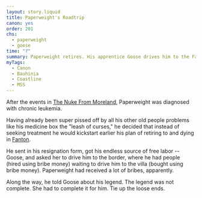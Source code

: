```yaml
---
layout: story.liquid
title: Paperweight's Roadtrip
canon: yes
order: 201
chs:
  - paperweight
  - goose
time: "?"
summary: Paperweight retires. His apprentice Goose drives him to the Fantoni border. Paperweight opens his tightly-sealed box of memories. This is an unfinished case that Goose has to complete.
myTags:
  - Canon
  - Bauhinia
  - Coastline
  - MSS
---
```


After the events in [The Nuke From Moreland](/stories/a-nuke-from-moreland/), Paperweight was diagnosed with chronic leukemia.

Having already been super pissed off by all his other old people problems like his medicine box the "leash of curses," he decided that instead of seeking treatment he would kickstart earlier his plan of retiring to and dying in [Fanton](/world/fanton/).

He sent in his resignation form, got his endless source of free labor -- Goose, and asked her to drive him to the border, where he had people (hired using bribe money) waiting to drive him to the villa (bought using bribe money). Paperweight had received a lot of bribes, apparently.

Along the way, he told Goose about his legend. The legend was not complete. She had to complete it for him. Tie up the loose ends.
